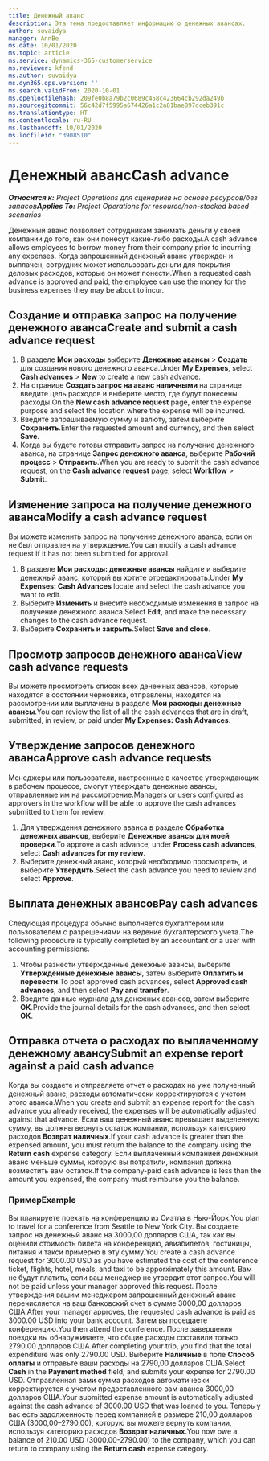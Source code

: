 ```yaml
---
title: Денежный аванс
description: Эта тема предоставляет информацию о денежных авансах.
author: suvaidya
manager: AnnBe
ms.date: 10/01/2020
ms.topic: article
ms.service: dynamics-365-customerservice
ms.reviewer: kfend
ms.author: suvaidya
ms.dyn365.ops.version: ''
ms.search.validFrom: 2020-10-01
ms.openlocfilehash: 209fe0b8a79b2c0689c458c423664cb292da249b
ms.sourcegitcommit: 56c42d7f5995a674426a1c2a81bae897dceb391c
ms.translationtype: HT
ms.contentlocale: ru-RU
ms.lasthandoff: 10/01/2020
ms.locfileid: "3908510"
---
```

# <a name="cash-advance"></a><span data-ttu-id="26679-103">Денежный аванс</span><span class="sxs-lookup"><span data-stu-id="26679-103">Cash advance</span></span>

<span data-ttu-id="26679-104">_**Относится к:** Project Operations для сценариев на основе ресурсов/без запасов_</span><span class="sxs-lookup"><span data-stu-id="26679-104">_**Applies To:** Project Operations for resource/non-stocked based scenarios_</span></span>

<span data-ttu-id="26679-105">Денежный аванс позволяет сотрудникам занимать деньги у своей компании до того, как они понесут какие-либо расходы.</span><span class="sxs-lookup"><span data-stu-id="26679-105">A cash advance allows employees to borrow money from their company prior to incurring any expenses.</span></span> <span data-ttu-id="26679-106">Когда запрошенный денежный аванс утвержден и выплачен, сотрудник может использовать деньги для покрытия деловых расходов, которые он может понести.</span><span class="sxs-lookup"><span data-stu-id="26679-106">When a requested cash advance is approved and paid, the employee can use the money for the business expenses they may be about to incur.</span></span> 

## <a name="create-and-submit-a-cash-advance-request"></a><span data-ttu-id="26679-107">Создание и отправка запрос на получение денежного аванса</span><span class="sxs-lookup"><span data-stu-id="26679-107">Create and submit a cash advance request</span></span>

1. <span data-ttu-id="26679-108">В разделе **Мои расходы** выберите **Денежные авансы** > **Создать** для создания нового денежного аванса.</span><span class="sxs-lookup"><span data-stu-id="26679-108">Under **My Expenses**, select **Cash advances** > **New** to create a new cash advance.</span></span> 
2. <span data-ttu-id="26679-109">На странице **Создать запрос на аванс наличными** на странице введите цель расходов и выберите место, где будут понесены расходы.</span><span class="sxs-lookup"><span data-stu-id="26679-109">On the **New cash advance request** page, enter the expense purpose and select the location where the expense will be incurred.</span></span>
3. <span data-ttu-id="26679-110">Введите запрашиваемую сумму и валюту, затем выберите **Сохранить**.</span><span class="sxs-lookup"><span data-stu-id="26679-110">Enter the requested amount and currency, and then select **Save**.</span></span> 
4. <span data-ttu-id="26679-111">Когда вы будете готовы отправить запрос на получение денежного аванса, на странице **Запрос денежного аванса**, выберите **Рабочий процесс** > **Отправить**.</span><span class="sxs-lookup"><span data-stu-id="26679-111">When you are ready to submit the cash advance request, on the **Cash advance request** page, select **Workflow** > **Submit**.</span></span>

## <a name="modify-a-cash-advance-request"></a><span data-ttu-id="26679-112">Изменение запроса на получение денежного аванса</span><span class="sxs-lookup"><span data-stu-id="26679-112">Modify a cash advance request</span></span>

<span data-ttu-id="26679-113">Вы можете изменить запрос на получение денежного аванса, если он не был отправлен на утверждение.</span><span class="sxs-lookup"><span data-stu-id="26679-113">You can modify a cash advance request if it has not been submitted for approval.</span></span>

1. <span data-ttu-id="26679-114">В разделе **Мои расходы: денежные авансы** найдите и выберите денежный аванс, который вы хотите отредактировать.</span><span class="sxs-lookup"><span data-stu-id="26679-114">Under **My Expenses: Cash Advances** locate and select the cash advance you want to edit.</span></span>
2. <span data-ttu-id="26679-115">Выберите **Изменить** и внесите необходимые изменения в запрос на получение денежного аванса.</span><span class="sxs-lookup"><span data-stu-id="26679-115">Select **Edit**, and make the necessary changes to the cash advance request.</span></span> 
3. <span data-ttu-id="26679-116">Выберите **Сохранить и закрыть**.</span><span class="sxs-lookup"><span data-stu-id="26679-116">Select **Save and close**.</span></span>


## <a name="view-cash-advance-requests"></a><span data-ttu-id="26679-117">Просмотр запросов денежного аванса</span><span class="sxs-lookup"><span data-stu-id="26679-117">View cash advance requests</span></span>
<span data-ttu-id="26679-118">Вы можете просмотреть список всех денежных авансов, которые находятся в состоянии черновика, отправлены, находятся на рассмотрении или выплачены в разделе **Мои расходы: денежные авансы**.</span><span class="sxs-lookup"><span data-stu-id="26679-118">You can review the list of all the cash advances that are in draft, submitted, in review, or paid under **My Expenses: Cash Advances**.</span></span> 

## <a name="approve-cash-advance-requests"></a><span data-ttu-id="26679-119">Утверждение запросов денежного аванса</span><span class="sxs-lookup"><span data-stu-id="26679-119">Approve cash advance requests</span></span>

<span data-ttu-id="26679-120">Менеджеры или пользователи, настроенные в качестве утверждающих в рабочем процессе, смогут утверждать денежные авансы, отправленные им на рассмотрение.</span><span class="sxs-lookup"><span data-stu-id="26679-120">Managers or users configured as approvers in the workflow will be able to approve the cash advances submitted to them for review.</span></span> 

1. <span data-ttu-id="26679-121">Для утверждения денежного аванса в разделе **Обработка денежных авансов**, выберите **Денежные авансы для моей проверки**.</span><span class="sxs-lookup"><span data-stu-id="26679-121">To approve a cash advance, under **Process cash advances**, select **Cash advances for my review**.</span></span>
2. <span data-ttu-id="26679-122">Выберите денежный аванс, который необходимо просмотреть, и выберите **Утвердить**.</span><span class="sxs-lookup"><span data-stu-id="26679-122">Select the cash advance you need to review and select **Approve**.</span></span>  

## <a name="pay-cash-advances"></a><span data-ttu-id="26679-123">Выплата денежных авансов</span><span class="sxs-lookup"><span data-stu-id="26679-123">Pay cash advances</span></span> 
<span data-ttu-id="26679-124">Следующая процедура обычно выполняется бухгалтером или пользователем с разрешениями на ведение бухгалтерского учета.</span><span class="sxs-lookup"><span data-stu-id="26679-124">The following procedure is typically completed by an accountant or a user with accounting permissions.</span></span>

1. <span data-ttu-id="26679-125">Чтобы разнести утвержденные денежные авансы, выберите **Утвержденные денежные авансы**, затем выберите **Оплатить и перевести**.</span><span class="sxs-lookup"><span data-stu-id="26679-125">To post approved cash advances, select **Approved cash advances**, and then select **Pay and transfer**.</span></span>  
2. <span data-ttu-id="26679-126">Введите данные журнала для денежных авансов, затем выберите **ОК**.</span><span class="sxs-lookup"><span data-stu-id="26679-126">Provide the journal details for the cash advances, and then select **OK**.</span></span> 

## <a name="submit-an-expense-report-against-a-paid-cash-advance"></a><span data-ttu-id="26679-127">Отправка отчета о расходах по выплаченному денежному авансу</span><span class="sxs-lookup"><span data-stu-id="26679-127">Submit an expense report against a paid cash advance</span></span> 

<span data-ttu-id="26679-128">Когда вы создаете и отправляете отчет о расходах на уже полученный денежный аванс, расходы автоматически корректируются с учетом этого аванса.</span><span class="sxs-lookup"><span data-stu-id="26679-128">When you create and submit an expense report for the cash advance you already received, the expenses will be automatically adjusted against that advance.</span></span> <span data-ttu-id="26679-129">Если ваш денежный аванс превышает выделенную сумму, вы должны вернуть остаток компании, используя категорию расходов **Возврат наличных**.</span><span class="sxs-lookup"><span data-stu-id="26679-129">If your cash advance is greater than the expensed amount, you must return the balance to the company using the **Return cash** expense category.</span></span> <span data-ttu-id="26679-130">Если выплаченный компанией денежный аванс меньше суммы, которую вы потратили, компания должна возместить вам остаток.</span><span class="sxs-lookup"><span data-stu-id="26679-130">If the company-paid cash advance is less than the amount you expensed, the company must reimburse you the balance.</span></span> 

### <a name="example"></a><span data-ttu-id="26679-131">Пример</span><span class="sxs-lookup"><span data-stu-id="26679-131">Example</span></span>
<span data-ttu-id="26679-132">Вы планируете поехать на конференцию из Сиэтла в Нью-Йорк.</span><span class="sxs-lookup"><span data-stu-id="26679-132">You plan to travel for a conference from Seattle to New York City.</span></span> <span data-ttu-id="26679-133">Вы создаете запрос на денежный аванс на 3000,00 долларов США, так как вы оценили стоимость билета на конференцию, авиабилетов, гостиницы, питания и такси примерно в эту сумму.</span><span class="sxs-lookup"><span data-stu-id="26679-133">You create a cash advance request for 3000.00 USD as you have estimated the cost of the conference ticket, flights, hotel, meals, and taxi to be apporximately this amount.</span></span> <span data-ttu-id="26679-134">Вам не будут платить, если ваш менеджер не утвердит этот запрос.</span><span class="sxs-lookup"><span data-stu-id="26679-134">You will not be paid unless your manager approved this request.</span></span> <span data-ttu-id="26679-135">После утверждения вашим менеджером запрошенный денежный аванс перечисляется на ваш банковский счет в сумме 3000,00 долларов США.</span><span class="sxs-lookup"><span data-stu-id="26679-135">After your manager approves, the requested cash advance is paid as 3000.00 USD into your bank account.</span></span> <span data-ttu-id="26679-136">Затем вы посещаете конференцию.</span><span class="sxs-lookup"><span data-stu-id="26679-136">You then attend the conference.</span></span> <span data-ttu-id="26679-137">После завершения поездки вы обнаруживаете, что общие расходы составили только 2790,00 долларов США.</span><span class="sxs-lookup"><span data-stu-id="26679-137">After completing your trip, you find that the total expenditure was only 2790.00 USD.</span></span> <span data-ttu-id="26679-138">Выберите **Наличные** в поле **Способ оплаты** и отправьте ваши расходы на 2790,00 долларов США.</span><span class="sxs-lookup"><span data-stu-id="26679-138">Select **Cash** in the **Payment method** field, and submits your expense for 2790.00 USD.</span></span> <span data-ttu-id="26679-139">Отправленная вами сумма расходов автоматически корректируется с учетом предоставленного вам аванса 3000,00 долларов США.</span><span class="sxs-lookup"><span data-stu-id="26679-139">Your submitted expense amount is automatically adjusted against the cash advance of 3000.00 USD that was loaned to you.</span></span> <span data-ttu-id="26679-140">Теперь у вас есть задолженность перед компанией в размере 210,00 долларов США (3000,00–2790,00), которую вы можете вернуть компании, используя категорию расходов **Возврат наличных**.</span><span class="sxs-lookup"><span data-stu-id="26679-140">You now owe a balance of 210.00 USD (3000.00-2790.00) to the company, which you can return to company using the **Return cash** expense category.</span></span> 
